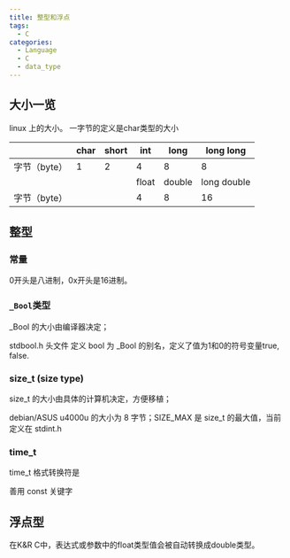 ```yaml
---
title: 整型和浮点
tags:
  - C
categories:
  - Language
  - C
  - data_type
---
```

## 大小一览
linux 上的大小。
一字节的定义是char类型的大小

|              | char | short | int   | long   | long long   |
| ------------ | ---- | ----- | ----- | ------ | ----------- |
| 字节（byte） | 1    | 2     | 4     | 8      | 8           |
|              |      |       | float | double | long double |
| 字节（byte） |      |       | 4     | 8      | 16          |

## 整型

### 常量

0开头是八进制，0x开头是16进制。

### `_Bool`类型

_Bool 的大小由编译器决定；

stdbool.h 头文件 定义 bool 为 _Bool 的别名，定义了值为1和0的符号变量true, false.

### size_t (size type)

size_t 的大小由具体的计算机决定，方便移植；

debian/ASUS u4000u 的大小为 8 字节；SIZE_MAX 是 size_t 的最大值，当前定义在 stdint.h

### time_t

time_t 格式转换符是

善用 const 关键字

## 浮点型

在K&R C中，表达式或参数中的float类型值会被自动转换成double类型。


